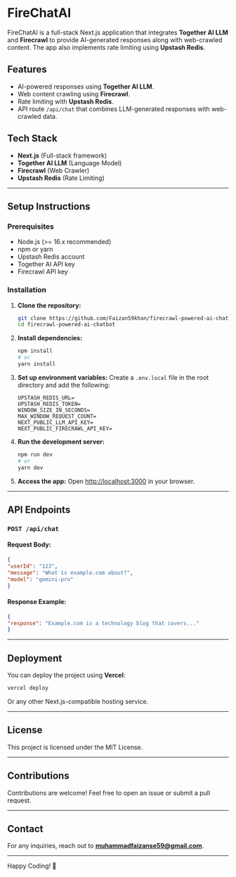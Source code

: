 # FireChatAI

FireChatAI is a full-stack Next.js application that integrates **Together AI LLM** and **Firecrawl** to provide AI-generated responses along with web-crawled content. The app also implements rate limiting using **Upstash Redis**.

## Features

- AI-powered responses using **Together AI LLM**.
- Web content crawling using **Firecrawl**.
- Rate limiting with **Upstash Redis**.
- API route `/api/chat` that combines LLM-generated responses with web-crawled data.

## Tech Stack

- **Next.js** (Full-stack framework)
- **Together AI LLM** (Language Model)
- **Firecrawl** (Web Crawler)
- **Upstash Redis** (Rate Limiting)

---

## Setup Instructions

### Prerequisites

- Node.js (>= 16.x recommended)
- npm or yarn
- Upstash Redis account
- Together AI API key
- Firecrawl API key

### Installation

1. **Clone the repository:**
   ```sh
   git clone https://github.com/Faizan59khan/firecrawl-powered-ai-chatbot.git
   cd firecrawl-powered-ai-chatbot
   ```

2. **Install dependencies:**
   ```sh
   npm install
   # or
   yarn install
   ```

3. **Set up environment variables:**
   Create a `.env.local` file in the root directory and add the following:
   ```env
   UPSTASH_REDIS_URL=
   UPSTASH_REDIS_TOKEN=
   WINDOW_SIZE_IN_SECONDS=
   MAX_WINDOW_REQUEST_COUNT=
   NEXT_PUBLIC_LLM_API_KEY=
   NEXT_PUBLIC_FIRECRAWL_API_KEY=
   ```

4. **Run the development server:**
   ```sh
   npm run dev
   # or
   yarn dev
   ```

5. **Access the app:**
   Open [http://localhost:3000](http://localhost:3000) in your browser.

---

## API Endpoints

### `POST /api/chat`

#### Request Body:
```json
{
"userId": "123",
"message": "What is example.com about?",
"model": "gemini-pro"
}
```

#### Response Example:
```json
{
"response": "Example.com is a technology blog that covers..."
}
```

---

## Deployment

You can deploy the project using **Vercel**:
```sh
vercel deploy
```
Or any other Next.js-compatible hosting service.

---

## License
This project is licensed under the MIT License.

---

## Contributions
Contributions are welcome! Feel free to open an issue or submit a pull request.

---

## Contact
For any inquiries, reach out to **muhammadfaizanse59@gmail.com**.

---

Happy Coding! 🚀

